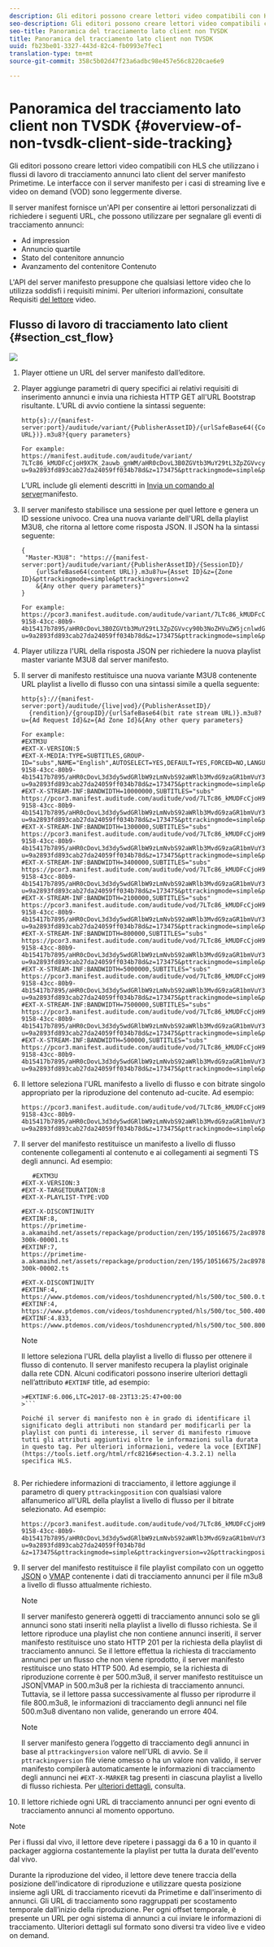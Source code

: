 ```yaml
---
description: Gli editori possono creare lettori video compatibili con HLS che utilizzano i flussi di lavoro di tracciamento annunci lato client del server manifesto Primetime. Le interfacce con il server manifesto per i casi di streaming live e video on demand (VOD) sono leggermente diverse.
seo-description: Gli editori possono creare lettori video compatibili con HLS che utilizzano i flussi di lavoro di tracciamento annunci lato client del server manifesto Primetime. Le interfacce con il server manifesto per i casi di streaming live e video on demand (VOD) sono leggermente diverse.
seo-title: Panoramica del tracciamento lato client non TVSDK
title: Panoramica del tracciamento lato client non TVSDK
uuid: fb23be01-3327-443d-82c4-fb0993e7fec1
translation-type: tm+mt
source-git-commit: 358c5b02d47f23a6adbc98e457e56c8220cae6e9

---
```



# Panoramica del tracciamento lato client non TVSDK {#overview-of-non-tvsdk-client-side-tracking}

Gli editori possono creare lettori video compatibili con HLS che utilizzano i flussi di lavoro di tracciamento annunci lato client del server manifesto Primetime. Le interfacce con il server manifesto per i casi di streaming live e video on demand (VOD) sono leggermente diverse.

Il server manifest fornisce un&#39;API per consentire ai lettori personalizzati di richiedere i seguenti URL, che possono utilizzare per segnalare gli eventi di tracciamento annunci:

* Ad impression
* Annuncio quartile
* Stato del contenitore annuncio
* Avanzamento del contenitore Contenuto

L&#39;API del server manifesto presuppone che qualsiasi lettore video che lo utilizza soddisfi i requisiti minimi. Per ulteriori informazioni, consultate Requisiti [del lettore](../../msapi-topics/ms-player-req.md) video.

## Flusso di lavoro di tracciamento lato client {#section_cst_flow}

![](assets/pt_ssai_notvsdk_csat_ai-workflow.png)

1. Player ottiene un URL del server manifesto dall’editore.
1. Player aggiunge parametri di query specifici ai relativi requisiti di inserimento annunci e invia una richiesta HTTP GET all&#39;URL Bootstrap risultante. L’URL di avvio contiene la sintassi seguente:

   ```
   http{s}://{manifest-server:port}/auditude/variant/{PublisherAssetID}/{urlSafeBase64({Content URL})}.m3u8?{query parameters}
   
   For example:
   https://manifest.auditude.com/auditude/variant/
   7LTc86_kMUDFcCjoH9X7K_2auwb_gnWM/aHR0cDovL3B0ZGVtb3MuY29tL3ZpZGVvcy90b3NoZHVuZW5jcnlwdGVkL2hscy90ZXN0Mi5tM3U4.m3u8?
   u=9a2893fd893cab27da24059ff034b78d&z=173475&pttrackingmode=simple&pttrackingversion=v2&__sid__=docExample02
   ```

   L’URL include gli elementi descritti in [Invia un comando al server](../../msapi-topics/ms-getting-started/ms-sending-cmd.md)manifesto.

1. Il server manifesto stabilisce una sessione per quel lettore e genera un ID sessione univoco. Crea una nuova variante dell&#39;URL della playlist M3U8, che ritorna al lettore come risposta JSON. Il JSON ha la sintassi seguente:

   ```
   {
    "Master-M3U8": "https://{manifest-server:port}/auditude/variant/{PublisherAssetID}/{SessionID}/
       {urlSafeBase64(content URL)}.m3u8?u={Asset ID}&z={Zone ID}&pttrackingmode=simple&pttrackingversion=v2
       &{Any other query parameters}"
   }
   
   For example:
   https://pcor3.manifest.auditude.com/auditude/variant/7LTc86_kMUDFcCjoH9X7K_2auwb_gnWM/f958bef8-9158-43cc-80b9-4b15417b7895/aHR0cDovL3B0ZGVtb3MuY29tL3ZpZGVvcy90b3NoZHVuZW5jcnlwdGVkL2hscy90ZXN0Mi5tM3U4.3u8?u=9a2893fd893cab27da24059ff034b78d&z=173475&pttrackingmode=simple&pttrackingversion=v2
   ```

1. Player utilizza l&#39;URL della risposta JSON per richiedere la nuova playlist master variante M3U8 dal server manifesto.
1. Il server di manifesto restituisce una nuova variante M3U8 contenente URL playlist a livello di flusso con una sintassi simile a quella seguente:

   ```
   http{s}://{manifest-server:port}/auditude/{live|vod}/{PublisherAssetID}/
     {rendition}/{groupID}/{urlSafeBase64(bit rate stream URL)}.m3u8?u={Ad Request Id}&z={Ad Zone Id}&{Any other query parameters}
   
   For example:
   #EXTM3U
   #EXT-X-VERSION:5
   #EXT-X-MEDIA:TYPE=SUBTITLES,GROUP-ID="subs",NAME="English",AUTOSELECT=YES,DEFAULT=YES,FORCED=NO,LANGUAGE="eng",URI="https://pcor3.manifest.auditude.com/auditude/vod/7LTc86_kMUDFcCjoH9X7K_2auwb_gnWM/webvtt/f958bef8-9158-43cc-80b9-4b15417b7895/aHR0cDovL3d3dy5wdGRlbW9zLmNvbS92aWRlb3MvdG9zaGR1bmVuY3J5cHRlZC9obHMvd2VidnR0L1RPUy1lbjIubTN1OA.m3u8?u=9a2893fd893cab27da24059ff034b78d&z=173475&pttrackingmode=simple&pttrackingversion=v2"
   #EXT-X-STREAM-INF:BANDWIDTH=10000000,SUBTITLES="subs"
   https://pcor3.manifest.auditude.com/auditude/vod/7LTc86_kMUDFcCjoH9X7K_2auwb_gnWM/10000/f958bef8-9158-43cc-80b9-4b15417b7895/aHR0cDovL3d3dy5wdGRlbW9zLmNvbS92aWRlb3MvdG9zaGR1bmVuY3J5cHRlZC9obHMvMTAwMDAvdG9jXzEwMDAwLm0zdTg.m3u8?u=9a2893fd893cab27da24059ff034b78d&z=173475&pttrackingmode=simple&pttrackingversion=v2
   #EXT-X-STREAM-INF:BANDWIDTH=1300000,SUBTITLES="subs"
   https://pcor3.manifest.auditude.com/auditude/vod/7LTc86_kMUDFcCjoH9X7K_2auwb_gnWM/1300/f958bef8-9158-43cc-80b9-4b15417b7895/aHR0cDovL3d3dy5wdGRlbW9zLmNvbS92aWRlb3MvdG9zaGR1bmVuY3J5cHRlZC9obHMvMTMwMC90b2NfMTMwMC5tM3U4.m3u8?u=9a2893fd893cab27da24059ff034b78d&z=173475&pttrackingmode=simple&pttrackingversion=v2
   #EXT-X-STREAM-INF:BANDWIDTH=3400000,SUBTITLES="subs"
   https://pcor3.manifest.auditude.com/auditude/vod/7LTc86_kMUDFcCjoH9X7K_2auwb_gnWM/3400/f958bef8-9158-43cc-80b9-4b15417b7895/aHR0cDovL3d3dy5wdGRlbW9zLmNvbS92aWRlb3MvdG9zaGR1bmVuY3J5cHRlZC9obHMvMzQwMC90b2NfMzQwMC5tM3U4.m3u8?u=9a2893fd893cab27da24059ff034b78d&z=173475&pttrackingmode=simple&pttrackingversion=v2
   #EXT-X-STREAM-INF:BANDWIDTH=2100000,SUBTITLES="subs"
   https://pcor3.manifest.auditude.com/auditude/vod/7LTc86_kMUDFcCjoH9X7K_2auwb_gnWM/2100/f958bef8-9158-43cc-80b9-4b15417b7895/aHR0cDovL3d3dy5wdGRlbW9zLmNvbS92aWRlb3MvdG9zaGR1bmVuY3J5cHRlZC9obHMvMjEwMC90b2NfMjEwMC5tM3U4.m3u8?u=9a2893fd893cab27da24059ff034b78d&z=173475&pttrackingmode=simple&pttrackingversion=v2
   #EXT-X-STREAM-INF:BANDWIDTH=800000,SUBTITLES="subs"
   https://pcor3.manifest.auditude.com/auditude/vod/7LTc86_kMUDFcCjoH9X7K_2auwb_gnWM/800/f958bef8-9158-43cc-80b9-4b15417b7895/aHR0cDovL3d3dy5wdGRlbW9zLmNvbS92aWRlb3MvdG9zaGR1bmVuY3J5cHRlZC9obHMvODAwL3RvY184MDAubTN1OA.m3u8?u=9a2893fd893cab27da24059ff034b78d&z=173475&pttrackingmode=simple&pttrackingversion=v2
   #EXT-X-STREAM-INF:BANDWIDTH=5000000,SUBTITLES="subs"
   https://pcor3.manifest.auditude.com/auditude/vod/7LTc86_kMUDFcCjoH9X7K_2auwb_gnWM/5000/f958bef8-9158-43cc-80b9-4b15417b7895/aHR0cDovL3d3dy5wdGRlbW9zLmNvbS92aWRlb3MvdG9zaGR1bmVuY3J5cHRlZC9obHMvNTAwMC90b2NfNTAwMC5tM3U4.m3u8?u=9a2893fd893cab27da24059ff034b78d&z=173475&pttrackingmode=simple&pttrackingversion=v2
   #EXT-X-STREAM-INF:BANDWIDTH=7500000,SUBTITLES="subs"
   https://pcor3.manifest.auditude.com/auditude/vod/7LTc86_kMUDFcCjoH9X7K_2auwb_gnWM/7500/f958bef8-9158-43cc-80b9-4b15417b7895/aHR0cDovL3d3dy5wdGRlbW9zLmNvbS92aWRlb3MvdG9zaGR1bmVuY3J5cHRlZC9obHMvNzUwMC90b2NfNzUwMC5tM3U4.m3u8?u=9a2893fd893cab27da24059ff034b78d&z=173475&pttrackingmode=simple&pttrackingversion=v2
   #EXT-X-STREAM-INF:BANDWIDTH=500000,SUBTITLES="subs"
   https://pcor3.manifest.auditude.com/auditude/vod/7LTc86_kMUDFcCjoH9X7K_2auwb_gnWM/500/f958bef8-9158-43cc-80b9-4b15417b7895/aHR0cDovL3d3dy5wdGRlbW9zLmNvbS92aWRlb3MvdG9zaGR1bmVuY3J5cHRlZC9obHMvNTAwL3RvY181MDAubTN1OA.m3u8?u=9a2893fd893cab27da24059ff034b78d&z=173475&pttrackingmode=simple&pttrackingversion=v2
   ```

1. Il lettore seleziona l&#39;URL manifesto a livello di flusso e con bitrate singolo appropriato per la riproduzione del contenuto ad-cucite. Ad esempio:

   ```
   https://pcor3.manifest.auditude.com/auditude/vod/7LTc86_kMUDFcCjoH9X7K_2auwb_gnWM/500/f958bef8-9158-43cc-80b9-4b15417b7895/aHR0cDovL3d3dy5wdGRlbW9zLmNvbS92aWRlb3MvdG9zaGR1bmVuY3J5cHRlZC9obHMvNTAwL3RvY181MDAubTN1OA.m3u8?u=9a2893fd893cab27da24059ff034b78d&z=173475&pttrackingmode=simple&pttrackingversion=v2
   ```

1. Il server del manifesto restituisce un manifesto a livello di flusso contenente collegamenti al contenuto e ai collegamenti ai segmenti TS degli annunci. Ad esempio:

   ```
      #EXTM3U
   #EXT-X-VERSION:3
   #EXT-X-TARGETDURATION:8
   #EXT-X-PLAYLIST-TYPE:VOD
   
   #EXT-X-DISCONTINUITY
   #EXTINF:8,
   https://primetime-a.akamaihd.net/assets/repackage/production/zen/195/10516675/2ac89785ee8df17a31b2594c61f6921e-300k-00001.ts
   #EXTINF:7,
   https://primetime-a.akamaihd.net/assets/repackage/production/zen/195/10516675/2ac89785ee8df17a31b2594c61f6921e-300k-00002.ts
   
   #EXT-X-DISCONTINUITY
   #EXTINF:4,
   https://www.ptdemos.com/videos/toshdunencrypted/hls/500/toc_500.0.ts
   #EXTINF:4,
   https://www.ptdemos.com/videos/toshdunencrypted/hls/500/toc_500.4000.ts
   #EXTINF:4.833,
   https://www.ptdemos.com/videos/toshdunencrypted/hls/500/toc_500.8000.ts   
   ```

   >[!NOTE]
   >
   >Il lettore seleziona l&#39;URL della playlist a livello di flusso per ottenere il flusso di contenuto. Il server manifesto recupera la playlist originale dalla rete CDN. Alcuni codificatori possono inserire ulteriori dettagli nell’attributo `#EXTINF` title, ad esempio:
   >
   >
   ```
   >#EXTINF:6.006,LTC=2017-08-23T13:25:47+00:00
   >```

   Poiché il server di manifesto non è in grado di identificare il significato degli attributi non standard per modificarli per la playlist con punti di interesse, il server di manifesto rimuove tutti gli attributi aggiuntivi oltre le informazioni sulla durata in questo tag. Per ulteriori informazioni, vedere la voce [EXTINF](https://tools.ietf.org/html/rfc8216#section-4.3.2.1) nella specifica HLS.


1. Per richiedere informazioni di tracciamento, il lettore aggiunge il parametro di query `pttrackingposition` con qualsiasi valore alfanumerico all&#39;URL della playlist a livello di flusso per il bitrate selezionato. Ad esempio:

   ```
   https://pcor3.manifest.auditude.com/auditude/vod/7LTc86_kMUDFcCjoH9X7K_2auwb_gnWM/500/f958bef8-9158-43cc-80b9-4b15417b7895/aHR0cDovL3d3dy5wdGRlbW9zLmNvbS92aWRlb3MvdG9zaGR1bmVuY3J5cHRlZC9obHMvNTAwL3RvY181MDAubTN1OA.m3u8?u=9a2893fd893cab27da24059ff034b78d
   &z=173475&pttrackingmode=simple&pttrackingversion=v2&pttrackingposition=1
   ```

1. Il server del manifesto restituisce il file playlist compilato con un oggetto [JSON](../../msapi-topics/ms-list-file-formats/notvsdk-csat-sidecar.md) o [VMAP](../../msapi-topics/ms-list-file-formats/notvsdk-csat-vmap.md) contenente i dati di tracciamento annunci per il file m3u8 a livello di flusso attualmente richiesto.

   >[!NOTE]
   >
   >Il server manifesto genererà oggetti di tracciamento annunci solo se gli annunci sono stati inseriti nella playlist a livello di flusso richiesta. Se il lettore riproduce una playlist che non contiene annunci inseriti, il server manifesto restituisce uno stato HTTP 201 per la richiesta della playlist di tracciamento annunci. Se il lettore effettua la richiesta di tracciamento annunci per un flusso che non viene riprodotto, il server manifesto restituisce uno stato HTTP 500. Ad esempio, se la richiesta di riproduzione corrente è per 500.m3u8, il server manifesto restituisce un JSON|VMAP in 500.m3u8 per la richiesta di tracciamento annunci. Tuttavia, se il lettore passa successivamente al flusso per riprodurre il file 800.m3u8, le informazioni di tracciamento degli annunci nel file 500.m3u8 diventano non valide, generando un errore 404.

   >[!NOTE]
   >
   >Il server manifesto genera l’oggetto di tracciamento degli annunci in base al `pttrackingversion` valore nell’URL di avvio. Se il `pttrackingversion` file viene omesso o ha un valore non valido, il server manifesto compilerà automaticamente le informazioni di tracciamento degli annunci nei `#EXT-X-MARKER` tag presenti in ciascuna playlist a livello di flusso richiesta. Per [ulteriori dettagli](../../msapi-topics/ms-at-effectiveness/ms-api-playlists.md), consulta.

1. Il lettore richiede ogni URL di tracciamento annunci per ogni evento di tracciamento annunci al momento opportuno.

>[!NOTE]
>
>Per i flussi dal vivo, il lettore deve ripetere i passaggi da 6 a 10 in quanto il packager aggiorna costantemente la playlist per tutta la durata dell&#39;evento dal vivo.

Durante la riproduzione del video, il lettore deve tenere traccia della posizione dell&#39;indicatore di riproduzione e utilizzare questa posizione insieme agli URL di tracciamento ricevuti da Primetime e dall&#39;inserimento di annunci. Gli URL di tracciamento sono raggruppati per scostamento temporale dall’inizio della riproduzione. Per ogni offset temporale, è presente un URL per ogni sistema di annunci a cui inviare le informazioni di tracciamento. Ulteriori dettagli sul formato sono diversi tra video live e video on demand.
